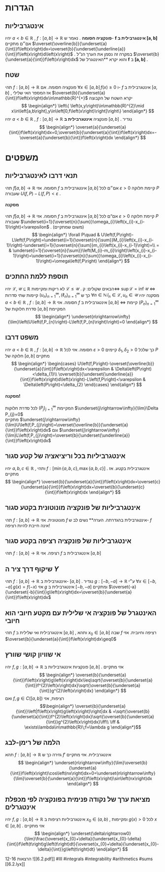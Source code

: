 # הגדרות 

## אינטגרביליות 
 יהיו $a<b\in\mathbb{R}$ , $f:\left[a,b\right]\rightarrow\mathbb{R}$ **פונקציה חסומה** .
 נאמר ש- **$\mathbf{f}$ אינטגרבילית ב $\mathbf{\left[a,b\right]}$** אם״ם מתקיים $\overset{\overline{b}}{\underset{a}{\int}}f\left(x\right)dx=\overset{b}{\underset{\underline{a}}{\int}}f\left(x\right)d\left(x\right)$ . 
 במקרה זה נסמן את הערך הנ“ל $\overset{b}{\underset{a}{\int}}f\left(x\right)dx$ והוא יקרא **האינטגרל של $\mathbf{f}$ ב $\mathbf{\left[a,b\right]}$ .  
## שטח 
 תהי $f:\left[a,b\right]\rightarrow\mathbb{R}$ פונקציה חסומה. 
 אם $\forall x\in\left[a,b\right]\,f\left(x\right)\geq0$ ו- $f$ אינטגרבילית ב $\left[a,b\right]$ , אז המספר האי שלילי $\overset{b}{\underset{a}{\int}}f\left(x\right)dx\in\mathbb{R}^{+}$ יקרא השטח של הקבוצה $$
 \begin{align*} \left\{ \left(x,y\right)\in\mathbb{R}^{2}\mid x\in\left[a,b\right],y\in\left[0,f\left(x\right)\right]\right\} \end{align*} $$
  יהיו $a<b\in\mathbb{R}$ , $f:\left[a,b\right]\rightarrow\mathbb{R}$ פונקציה **אינטגרבילית ב** $\left[a,b\right]$ . נגדיר $$
 \begin{align*} \overset{a}{\underset{a}{\int}}f\left(x\right)dx=0,\overset{b}{\underset{a}{\int}}f\left(x\right)dx=-\overset{a}{\underset{b}{\int}}f\left(x\right)dx \end{align*} $$
# משפטים 
 
## תנאי דרבו לאינטגרביליות 
 תהי $f\left[a,b\right]\rightarrow\mathbb{R}$ חסומה. אזי $f$ אינטגרבילית ב $\left[a,b\right]$ אם״ם לכל $\varepsilon>0$ קיימת חלוקה $P$ שעבורה $U\left(f,P\right)-L\left(f,P\right)<\varepsilon$ . 
 
#### מסקנה 
 תהי $f\left[a,b\right]\rightarrow\mathbb{R}$ חסומה. 
 אזי $f$ אינטגרבילית ב $\left[a,b\right]$ אם“ם לכל $\varepsilon>0$ קיימת חלוקה $P$ שעבורה $\underset{i=1}{\overset{n}{\sum}}\omega_{i}\left(x_{i}-x_{i-1}\right)<\varepsilon$ . (משום שמתקיים) $$
 \begin{align*} \forall P\quad & U\left(f,P\right)-L\left(f,P\right)=\underset{i=1}{\overset{n}{\sum}}M_{i}\left(x_{i}-x_{i-1}\right)-\underset{i=1}{\overset{n}{\sum}}m_{i}\left(x_{i}-x_{i-1}\right)=\\ = & \underset{i=1}{\overset{n}{\sum}}\left(M_{i}-m_{i}\right)\left(x_{i}-x_{i-1}\right)=\underset{i=1}{\overset{n}{\sum}}\omega_{i}\left(x_{i}-x_{i-1}\right)=\omega\left(f,P\right) \end{align*} $$
## תוספת ללמת החתכים 
 יהיו $\mathcal{L},\mathcal{U}\subseteq\mathbb{R}$ לא ריקות ומקיימות $\mathcal{L}\leq\mathcal{U}$ . הבאים שקולים: 
ק$\iff$ $\sup\mathcal{L}=\inf\mathcal{U}$ 
 $\iff$ קיימות שתי סדרות $\left(u_{n}\right)_{n=1}^{\infty},\left(\ell_{n}\right)_{n=1}^{\infty}$ כך ש $\forall n\in\mathbb{N}\,l_{n}\in\mathcal{L},u_{n}\in\mathcal{U}$ 
	 מסקנה 
	 יהיו $a<b\in\mathbb{R}$ , $f:\left[a,b\right]\rightarrow\mathbb{R}$ חסומה. אזי $f$ אינטגרבילית ב $\left[a,b\right]$ $\iff$ קיימת $\left(P_{n}\right)_{n=1}^{\infty}$ סדרת חלוקות של $\left[a,b\right]$ המקיימת $$
 \begin{align*} \underset{n\rightarrow\infty}{\lim}\left(U\left(f,P_{n}\right)-L\left(f,P_{n}\right)\right)=0 \end{align*} $$
## משפט דרבו 
 יהיו $a<b\in\mathbb{R}$ , $f:\left[a,b\right]\rightarrow\mathbb{R}$ חסומה. אזי לכל $\varepsilon>0$ קיימים $\delta_{1},\delta_{2}>0$ כך שלכל $P$ חלוקה של $\left[a,b\right]$ מתקיים $$
 \begin{align*} \begin{cases} U\left(f,P\right)-\overset{\overline{b}}{\underset{a}{\int}}f\left(x\right)dx<\varepsilon & \Delta\left(P\right)<\delta_{1}\\ \overset{b}{\underset{\underline{a}}{\int}}f\left(x\right)d\left(x\right)-L\left(f,P\right)<\varepsilon & \Delta\left(P\right)<\delta_{2} \end{cases} \end{align*} $$
#### מסקנה! 
 לכל סדרת חלוקות $\left(P_{j}\right)_{j=1}^{\infty}$ המקיימת $\underset{j\rightarrow\infty}{\lim}\Delta P_{j}=0$   
 מתקיים    $\underset{j\rightarrow\infty}{\lim}U\left(f,P_{j}\right)=\overset{\overline{b}}{\underset{a}{\int}}f\left(x\right)dx$  וגם $\underset{j\rightarrow\infty}{\lim}L\left(f,P_{j}\right)=\overset{b}{\underset{\underline{a}}{\int}}f\left(x\right)dx$  
 
## אינטגרביליות בכל וריציאציה של קטע סגור 
 יהיו $a,b,c\in\mathbb{R}$ , ותהי $f:\left[\min\left\{ a,b,c\right\} ,\max\left\{ a,b,c\right\} \right]$ . אינטגרבילית בקטע. אז מתקיים $$
 \begin{align*} \overset{b}{\underset{a}{\int}}f\left(x\right)dx=\overset{c}{\underset{a}{\int}}f\left(x\right)dx+\overset{b}{\underset{c}{\int}}f\left(x\right)dx \end{align*} $$
## אינטגרביליות של פונקציה מונוטונית בקטע סגור 
 תהי $f:\left[a,b\right]\rightarrow\mathbb{R}$ מונוטונית. אזי $f$ אינטגרבילית בהגדרתה. 
 הערה** נשים לב ש- $f$ אינה חייבת להיות רציפה! 
 
## אינטגרביליות של פונקציה רציפה בקטע סגור 
תהי $f:\left[a,b\right]\rightarrow\mathbb{R}$ רציפה. אזי $f$ אינטגרבילית ב $\left[a,b\right]$ 
 
## שיקוף דרך ציר ה $Y$ 
 תהי $f:\left[a,b\right]\rightarrow\mathbb{R}$ אינטגרבילית ב- $\left[a,b\right]$ . 
 נגדיר $g:\left[-b,-a\right]\rightarrow\mathbb{R}$ ע״י $\forall x\in\left[-b,-a\right]\,g\left(x\right)=f\left(-x\right)$ 
 אזי $g$ אינטגרבילית ב $\left[-b,-a\right]$ ומתקיים $\overset{-a}{\underset{-b}{\int}}g\left(x\right)dx=\overset{b}{\underset{a}{\int}}f\left(x\right)dx$ 

## האינטגרל של פונקציה אי שלילית עם מקטע חיובי הוא חיובי 
 תהי $f$ אינטגרבילית ואי שלילית ב $\left[a,b\right]$ , ותהא $x_{0}\in\left[a,b\right]$ שבה $f$ רציפה וחיובית. אזי $\overset{b}{\underset{a}{\int}}f\left(x\right)dx\geq0$ 
## אי שוויון קושי שוורץ 
 יהיו $f,g:\left[a,b\right]\rightarrow\mathbb{R}$ פונקציות אינטגרביליות ב $\left[a,b\right]$ . אזי מתקיים $$
 \begin{align*} \overset{b}{\underset{a}{\int}}f\left(x\right)g\left(x\right)dx\leq\sqrt{\overset{b}{\underset{a}{\int}}f^{2}\left(x\right)dx}\sqrt{\overset{b}{\underset{a}{\int}}g^{2}\left(x\right)dx} \end{align*} $$
 ואם $f,g\in C\left(\left[a,b\right]\right)$ רציפות, אזי $$\begin{align*} \overset{b}{\underset{a}{\int}}\left|f\left(x\right)g\left(x\right)\right|dx & =\sqrt{\overset{b}{\underset{a}{\int}}f^{2}\left(x\right)dx}\sqrt{\overset{b}{\underset{a}{\int}}g^{2}\left(x\right)dx}\iff\\ \iff & \exists\lambda\in\mathbb{R}\;f=\lambda g \end{align*}$$

 ## הלמה של רימן-לבג 
 תהא $f:\left[a,b\right]\rightarrow\mathbb{R}$ גזירה כך ש $f'$ אינטגרבילית. אזי מתקיים $$
 \begin{align*} \underset{n\rightarrow\infty}{\lim}\overset{b}{\underset{a}{\int}}f\left(x\right)\cos\left(nx\right)dx=0=\underset{n\rightarrow\infty}{\lim}\overset{b}{\underset{a}{\int}}f\left(x\right)\sin\left(nx\right)dx \end{align*} $$
 
 
## מציאת ערך של נקודה פנימית בפונקציה לפי מכפלת אינטגרלים 
 יהיו $f,g:\left[a,b\right]\rightarrow\mathbb{R}$ אינטגרביליות רציפות ב $x_{0}\in\left(a,b\right)$ , ומקיימות $g\left(x\right)>0$ לכל $x\in\left[a,b\right]$ . אזי מתקיים $$
 \begin{align*} \underset{\delta\rightarrow0}{\lim}\frac{\overset{x_{0}+\delta}{\underset{x_{0}-\delta}{\int}}f\left(t\right)g\left(t\right)dt}{\overset{x_{0}+\delta}{\underset{x_{0}-\delta}{\int}}g\left(t\right)dt} \end{align*} $$
 


הרצאות 12-16
![[6.2.pdf]]
#III #integrals #integrability #arithmetics #sums
[[6.2.lyx]]
